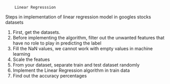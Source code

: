         Linear Regresssion

 Steps in implementation of linear regression model in googles stocks datasets
 1. First, get the datasets. 
 2. Before implementing the algorithm, filter out the unwanted features that have no role to play in predicting the label
 3. Fill the NaN values, we cannot work with empty values in machine learning
 4. Scale the featues
 5. From your dataset, separate train and test dataset randomly
 6. Implement the Linear Regression algorithm in train data 
 7. Find out the accuracy percentages
